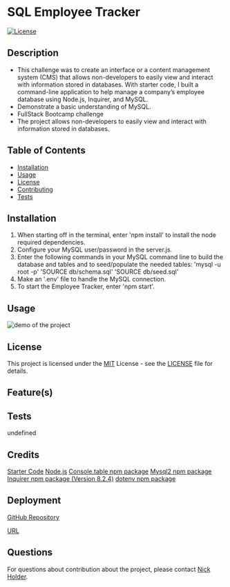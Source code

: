 # SQL Employee Tracker
  
  [![License](https://img.shields.io/badge/License-MIT-brightgreen.svg)](https://opensource.org/licenses/MIT)
  
  ## Description
  - This challenge was to create an interface or a content management system (CMS) that allows non-developers to easily view and interact with information stored in databases. With starter code, I built a command-line application to help manage a company’s employee database using Node.js, Inquirer, and MySQL.
  - Demonstrate a basic understanding of MySQL.
  - FullStack Bootcamp challenge
  - The project allows non-developers to easily view and interact with information stored in databases.
  
  
  ## Table of Contents
  - [Installation](#installation)
  - [Usage](#usage)
  - [License](#license)
  - [Contributing](#contributing)
  - [Tests](#tests)
  
  
  ## Installation
  1. When starting off in the terminal, enter 'npm install' to install the node required dependencies. 
  2. Configure your MySQL user/password in the server.js. 
  3. Enter the following commands in your MySQL command line to build the database and tables and to seed/populate the needed tables:
  'mysql -u root -p'
  'SOURCE  db/schema.sql'
  'SOURCE db/seed.sql' 
  4. Make an '.env' file to handle the MySQL connection. 
  5. To start the Employee Tracker, enter 'npm start'.
  
  ## Usage
  ![demo of the project]()
  
  
  ## License
  
  This project is licensed under the [MIT](https://opensource.org/licenses/MIT) License - see the [LICENSE](LICENSE) file for details.
  
  ## Feature(s)
  
  
  ## Tests
  undefined
  
  ## Credits
  [Starter Code](https://github.com/jscobie/EmployeeTracker/blob/main/server.js)
  [Node.js](https://nodejs.org/en/ )
  [Console.table npm package](https://www.npmjs.com/package/console.table)
  [Mysql2 npm package](https://www.npmjs.com/package/mysql2)
  [Inquirer npm package (Version 8.2.4)](https://www.npmjs.com/package/inquirer/v/8.2.4)
  [dotenv npm package](https://www.npmjs.com/package/dotenv)

  
  ## Deployment
  [GitHub Repository](https://github.com/nickholder6425/SQL-Employee-Tracker)

  [URL](https://nickholder6425.github.io/SQL-Employee-Tracker/)
  
  ## Questions
  For questions about contribution about the project, please contact [Nick Holder](mailto:ngholder@hotmail.com).